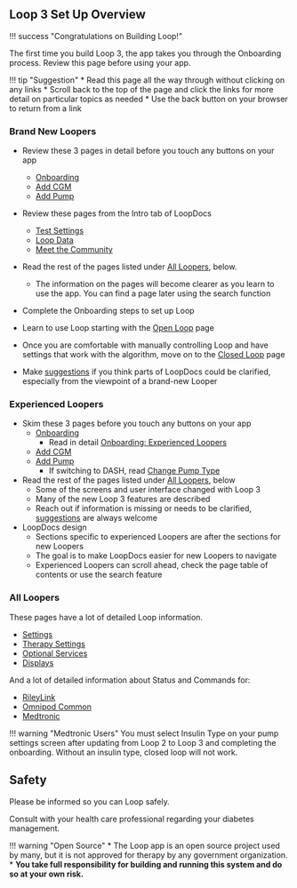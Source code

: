 ## Loop 3 Set Up Overview

!!! success "Congratulations on Building Loop!"

The first time you build Loop 3, the app takes you through the Onboarding process. Review this page before using your app.

!!! tip "Suggestion"
    * Read this page all the way through without clicking on any links
    * Scroll back to the top of the page and click the links for more detail on particular topics as needed
        * Use the back button on your browser to return from a link

### Brand New Loopers

* Review these 3 pages in detail before you touch any buttons on your app
    * [Onboarding](onboarding.md)
    * [Add CGM](add-cgm.md)
    * [Add Pump](add-pump.md)
* Review these pages from the Intro tab of LoopDocs
    * [Test Settings](../build/step10.md)
    * [Loop Data](../build/step11.md)
    * [Meet the Community](../build/step12.md)

* Read the rest of the pages listed under [All Loopers](#all-loopers), below. 

    * The information on the pages will become clearer as you learn to use the app.  You can find a page later using the search function
* Complete the Onboarding steps to set up Loop
* Learn to use Loop starting with the [Open Loop](../operation/loop/open-loop.md) page
* Once you are comfortable with manually controlling Loop and have settings that work with the algorithm, move on to the [Closed Loop](../operation/loop/close-loop.md) page
* Make [suggestions](../intro/loopdocs-how-to.md#how-to-improve-loopdocs) if you think parts of LoopDocs could be clarified, especially from the viewpoint of a brand-new Looper

### Experienced Loopers

* Skim these 3 pages before you touch any buttons on your app
    * [Onboarding](onboarding.md)
        * Read in detail [Onboarding: Experienced Loopers](onboarding.md#experienced-loopers)
    * [Add CGM](add-cgm.md)
    * [Add Pump](add-pump.md)
        * If switching to DASH, read [Change Pump Type](add-pump.md#change-pump-type)
* Read the rest of the pages listed under [All Loopers](#all-loopers), below
    - Some of the screens and user interface changed with Loop 3
    - Many of the new Loop 3 features are described
    - Reach out if information is missing or needs to be clarified, [suggestions](../intro/loopdocs-how-to.md#how-to-improve-loopdocs) are always welcome
* LoopDocs design
    * Sections specific to experienced Loopers are after the sections for new Loopers
    * The goal is to make LoopDocs easier for new Loopers to navigate
    * Experienced Loopers can scroll ahead, check the page table of contents or use the search feature

### All Loopers

These pages have a lot of detailed Loop information.

* [Settings](settings.md)
* [Therapy Settings](therapy-settings.md)
* [Optional Services](services.md)
* [Displays](displays-v3.md)

And a lot of detailed information about Status and Commands for:

* [RileyLink](../operation/loop-settings/rileylink.md)
* [Omnipod Common](omnipod.md)
* [Medtronic](medtronic.md)

!!! warning "Medtronic Users"
    You must select Insulin Type on your pump settings screen after updating from Loop 2 to Loop 3 and completing the onboarding. Without an insulin type, closed loop will not work.

## Safety

Please be informed so you can Loop safely.

Consult with your health care professional regarding your diabetes management.

!!! warning "Open Source"
    * The Loop app is an open source project used by many, but it is not approved for therapy by any government organization.
    * **You take full responsibility for building and running this system and do so at your own risk.**
